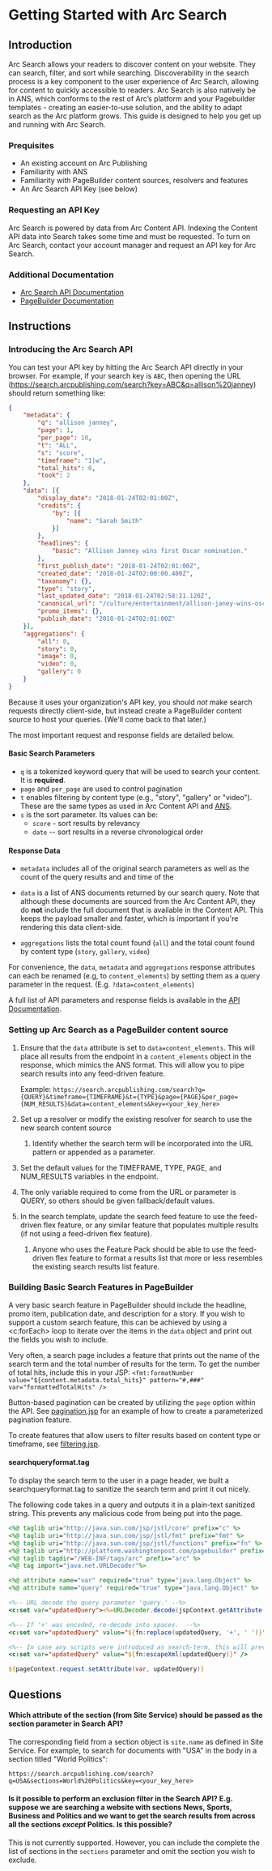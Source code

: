 # Getting Started with Arc Search

## Introduction

Arc Search allows your readers to discover content on your website. They can search, filter, and sort while searching. Discoverability in the search process is a key component to the user experience of Arc Search, allowing for content to quickly accessible to readers. Arc Search is also natively be in ANS, which conforms to the rest of Arc’s platform and your Pagebuilder templates - creating an easier-to-use solution, and the ability to adapt search as the Arc platform grows. This guide is designed to help you get up and running with Arc Search.

### Prequisites

* An existing account on Arc Publishing
* Familiarity with ANS
* Familiarity with PageBuilder content sources, resolvers and features
* An Arc Search API Key (see below)

### Requesting an API Key

Arc Search is powered by data from Arc Content API. Indexing the Content API data into Search takes some time
and must be requested. To turn on Arc Search, contact your account manager and request an API key for Arc Search.

### Additional Documentation

* [Arc Search API Documentation](https://s3.amazonaws.com/search-service-documentation-production/index.html)
* [PageBuilder Documentation](https://arcpublishing.atlassian.net/wiki/spaces/PD/pages/13336857/PageBuilder+Documentation)

## Instructions

### Introducing the Arc Search API

You can test your API key by hitting the Arc Search API directly in your browser. For example, if your search key is `ABC`, then opening the URL (https://search.arcpublishing.com/search?key=ABC&q=allison%20janney) should return something like:

```json
{
	"metadata": {
		"q": "allison janney",
		"page": 1,
		"per_page": 10,
		"t": "ALL",
		"s": "score",
		"timeframe": "1|w",
		"total_hits": 0,
		"took": 2
	},
	"data": [{
		"display_date": "2018-01-24T02:01:00Z",
		"credits": {
			"by": [{
				"name": "Sarah Smith"
			}]
		},
		"headlines": {
			"basic": "Allison Janney wins first Oscar nomination."
		},
		"first_publish_date": "2018-01-24T02:01:00Z",
		"created_date": "2018-01-24T02:00:00.400Z",
		"taxonomy": {},
		"type": "story",
		"last_updated_date": "2018-01-24T02:58:21.120Z",
		"canonical_url": "/culture/entertainment/allison-janey-wins-oscar-nomination/",
		"promo_items": {},
		"publish_date": "2018-01-24T02:01:00Z"
	}],
	"aggregations": {
		"all": 0,
		"story": 0,
		"image": 0,
		"video": 0,
		"gallery": 0
	}
}
```

Because it uses your organization's API key, you should *not* make search requests directly client-side, but instead create a PageBuilder content source to host your queries. (We'll come back to that later.)

The most important request and response fields are detailed below.

#### Basic Search Parameters

* `q` is a tokenized keyword query that will be used to search your content. It is **required**.
* `page` and `per_page` are used to control pagination
* `t` enables filtering by content type (e.g., "story", "gallery" or "video"). These are the same types as used in Arc Content API and [ANS](https://github.com/washingtonpost/ans-schema).
* `s` is the sort parameter. Its values can be:
  * `score` - sort results by relevancy
  * `date` -- sort results in a reverse chronological order

#### Response Data

* `metadata` includes all of the original search parameters as well as the count of the query results and and time of the

* `data` is a list of ANS documents returned by our search query. Note that although these documents are sourced from the Arc Content API, they do **not** include the full document that is available in the Content API.  This keeps the payload smaller and faster, which is important if you're rendering this data client-side.

* `aggregations` lists the total count found (`all`) and the total count found by content type (`story`, `gallery`, `video`)

For convenience, the `data`, `metadata` and `aggregations` response attributes can each be renamed (e.g, to `content_elements`) by setting them as a query parameter in the request. (E.g. `?data=content_elements`)

A full list of API parameters and response fields is available in the [API Documentation](https://s3.amazonaws.com/search-service-documentation-production/index.html#api-Search).

### Setting up Arc Search as a PageBuilder content source

   1. Ensure that the `data` attribute is set to `data=content_elements`. This will place all results from the endpoint in a
      `content_elements` object in the response, which mimics the ANS format. This will allow you to pipe search results
      into any feed-driven feature.

      Example:
      `https://search.arcpublishing.com/search?q={QUERY}&timeframe={TIMEFRAME}&t={TYPE}&page={PAGE}&per_page={NUM_RESULTS}&data=content_elements&key=<your_key_here>`

   2. Set up a resolver or modify the existing resolver for search to use the new search content source
      1. Identify whether the search term will be incorporated into the URL pattern or appended as a parameter.
   3. Set the default values for the TIMEFRAME, TYPE, PAGE, and NUM_RESULTS variables in the endpoint.
   4. The only variable required to come from the URL or parameter is QUERY, so others should be given fallback/default values.
   5. In the search template, update the search feed feature to use the feed-driven flex feature, or any similar
      feature that populates multiple results (if not using a feed-driven flex feature).
      1. Anyone who uses the Feature Pack should be able to use the feed-driven flex feature to format a results list
         that more or less resembles the existing search results list feature.

### Building Basic Search Features in PageBuilder

A very basic search feature in PageBuilder should include the headline, promo item, publication date, and description for a story. If you wish to support a custom search feature, this can be achieved by using a <c:forEach> loop to iterate over the items in the `data` object and print out the fields you wish to include.

Very often, a search page includes a feature that prints out the name of the search term and the total number of results for the term. To get the number of total hits, include this in your JSP:
`<fmt:formatNumber value="${content.metadata.total_hits}" pattern="#,###" var="formattedTotalHits" />`

Button-based pagination can be created by utilizing the `page` option within the API. See [pagination.jsp](pagination.jsp) for an example of how to create a parameterized pagination feature.

To create features that allow users to filter results based on content type or timeframe, see [filtering.jsp](filtering.jsp).

#### searchqueryformat.tag

To display the search term to the user in a page header, we built a searchqueryformat.tag to sanitize the search term and print it out nicely.

The following code takes in a query and outputs it in a plain-text sanitized string. This prevents any malicious code from being put into the page.

```jsp
<%@ taglib uri="http://java.sun.com/jsp/jstl/core" prefix="c" %>
<%@ taglib uri="http://java.sun.com/jsp/jstl/fmt" prefix="fmt" %>
<%@ taglib uri="http://java.sun.com/jsp/jstl/functions" prefix="fn" %>
<%@ taglib uri="http://platform.washingtonpost.com/pagebuilder" prefix="pb" %>
<%@ taglib tagdir="/WEB-INF/tags/arc" prefix="arc" %>
<%@ tag import="java.net.URLDecoder"%>

<%@ attribute name="var" required="true" type="java.lang.Object" %>
<%@ attribute name="query" required="true" type="java.lang.Object" %>

<%-- URL decode the query parameter 'query.' --%>
<c:set var="updatedQuery"><%=URLDecoder.decode(jspContext.getAttribute("query").toString())%></c:set>

<%-- If '+' was encoded, re-decode into spaces.  --%>
<c:set var="updatedQuery" value="${fn:replace(updatedQuery, '+', ' ')}" />

<%-- In case any scripts were introduced as search-term, this will prevent them from running. (Prevents XSS.) --%>
<c:set var="updatedQuery" value="${fn:escapeXml(updatedQuery)}" />

${pageContext.request.setAttribute(var, updatedQuery)}
```

## Questions

#### Which attribute of the section (from Site Service) should be passed as the section parameter in Search API?

The corresponding field from a section object is `site.name` as defined in Site Service. For example, to search for documents with "USA" in the body in a section titled "World Politics":

```
https://search.arcpublishing.com/search?q=USA&sections=World%20Politics&key=<your_key_here>
```

#### Is it possible to perform an exclusion filter in the Search API? E.g. suppose we are searching a website with sections News, Sports, Business and Politics and we want to get the search results from across all the sections *except* Politics. Is this possible?

This is not currently supported. However, you can include the complete the list of sections in the `sections` parameter and omit the section you wish to exclude.
